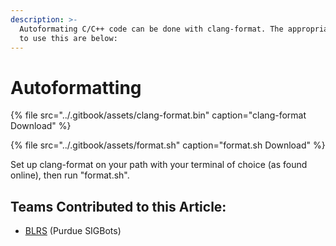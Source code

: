 ```yaml
---
description: >-
  Autoformating C/C++ code can be done with clang-format. The appropriate files
  to use this are below:
---
```


# Autoformatting

{% file src="../.gitbook/assets/clang-format.bin" caption="clang-format Download" %}

{% file src="../.gitbook/assets/format.sh" caption="format.sh Download" %}

Set up clang-format on your path with your terminal of choice \(as found online\), then run "format.sh".

## Teams Contributed to this Article:

* [BLRS](https://purduesigbots.com/) \(Purdue SIGBots\)

